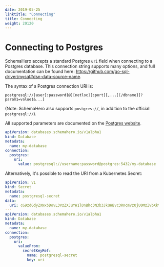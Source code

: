 ```yaml
---
date: 2019-05-25
linktitle: "Connecting"
title: Connecting
weight: 20120
---
```


# Connecting to Postgres

SchemaHero accepts a standard Postgres `uri` field when connecting to a Postgres database. This connection string supports many options, and full documentation can be found here: https://github.com/go-sql-driver/mysql#dsn-data-source-name.

The syntax of a Postgres connection URI is:

```
postgresql://[user[:password]@][netloc][:port][,...][/dbname][?param1=value1&...]
```

(Note: SchemaHero also supports `postgres://`, in addition to the official `postgresql://`).

All supported parameters are documented on the [Postgres website](https://www.postgresql.org/docs/current/libpq-connect.html#AEN45575).

```yaml
apiVersion: databases.schemahero.io/v1alpha1
kind: Database
metadata:
  name: my-database
connection:
  postgres:
    uri:
      value: postgresql://username:password@postgres:5432/my-database
```


Alternatively, it's possible to read the URI from a Kubernetes Secret:


```yaml
apiVersion: v1
kind: Secret
metadata:
  name: postgresql-secret
data:
  uri: cG9zdGdyZXNxbDovL3VzZXJuYW1lOnBhc3N3b3JkQHBvc3RncmVzOjU0MzIvbXktZGF0YWJhc2U=
---
apiVersion: databases.schemahero.io/v1alpha1
kind: Database
metadata:
  name: my-database
connection:
  postgres:
    uri:
      valueFrom:
        secretKeyRef:
          name: postgresql-secret
          key: uri
```
